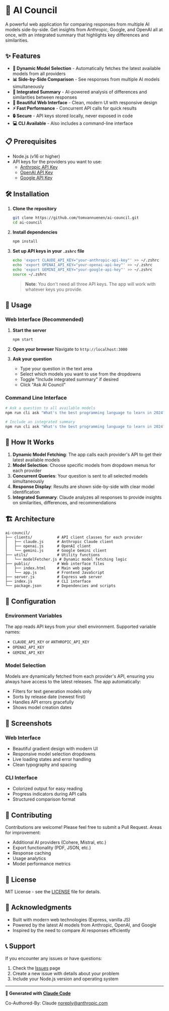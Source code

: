 # 🤖 AI Council

A powerful web application for comparing responses from multiple AI models side-by-side. Get insights from Anthropic, Google, and OpenAI all at once, with an integrated summary that highlights key differences and similarities.

## ✨ Features

- **🔄 Dynamic Model Selection** - Automatically fetches the latest available models from all providers
- **📊 Side-by-Side Comparison** - See responses from multiple AI models simultaneously
- **🧠 Integrated Summary** - AI-powered analysis of differences and similarities between responses
- **🎨 Beautiful Web Interface** - Clean, modern UI with responsive design
- **⚡ Fast Performance** - Concurrent API calls for quick results
- **🔒 Secure** - API keys stored locally, never exposed in code
- **💻 CLI Available** - Also includes a command-line interface

## 📋 Prerequisites

- Node.js (v16 or higher)
- API keys for the providers you want to use:
  - [Anthropic API Key](https://console.anthropic.com/)
  - [OpenAI API Key](https://platform.openai.com/api-keys)
  - [Google API Key](https://makersuite.google.com/app/apikey)

## 🛠️ Installation

1. **Clone the repository**
   ```bash
   git clone https://github.com/tomvannuenen/ai-council.git
   cd ai-council
   ```

2. **Install dependencies**
   ```bash
   npm install
   ```

3. **Set up API keys in your `.zshrc` file**
   ```bash
   echo 'export CLAUDE_API_KEY="your-anthropic-api-key"' >> ~/.zshrc
   echo 'export OPENAI_API_KEY="your-openai-api-key"' >> ~/.zshrc
   echo 'export GEMINI_API_KEY="your-google-api-key"' >> ~/.zshrc
   source ~/.zshrc
   ```

   > **Note**: You don't need all three API keys. The app will work with whatever keys you provide.

## 🎯 Usage

### Web Interface (Recommended)

1. **Start the server**
   ```bash
   npm start
   ```

2. **Open your browser**
   Navigate to `http://localhost:3000`

3. **Ask your question**
   - Type your question in the text area
   - Select which models you want to use from the dropdowns
   - Toggle "Include integrated summary" if desired
   - Click "Ask AI Council"

### Command Line Interface

```bash
# Ask a question to all available models
npm run cli ask "What's the best programming language to learn in 2024?"

# Include an integrated summary
npm run cli ask "What's the best programming language to learn in 2024?" --summary
```

## 📖 How It Works

1. **Dynamic Model Fetching**: The app calls each provider's API to get their latest available models
2. **Model Selection**: Choose specific models from dropdown menus for each provider
3. **Concurrent Queries**: Your question is sent to all selected models simultaneously
4. **Response Display**: Results are shown side-by-side with clear model identification
5. **Integrated Summary**: Claude analyzes all responses to provide insights on similarities, differences, and recommendations

## 🏗️ Architecture

```
ai-council/
├── clients/           # API client classes for each provider
│   ├── claude.js      # Anthropic Claude client
│   ├── openai.js      # OpenAI client
│   └── gemini.js      # Google Gemini client
├── utils/             # Utility functions
│   └── modelFetcher.js # Dynamic model fetching logic
├── public/            # Web interface files
│   ├── index.html     # Main web page
│   └── app.js         # Frontend JavaScript
├── server.js          # Express web server
├── index.js           # CLI interface
└── package.json       # Dependencies and scripts
```

## 🔧 Configuration

### Environment Variables

The app reads API keys from your shell environment. Supported variable names:

- `CLAUDE_API_KEY` or `ANTHROPIC_API_KEY`
- `OPENAI_API_KEY` 
- `GEMINI_API_KEY` 

### Model Selection

Models are dynamically fetched from each provider's API, ensuring you always have access to the latest releases. The app automatically:

- Filters for text generation models only
- Sorts by release date (newest first)
- Handles API errors gracefully
- Shows model creation dates

## 🎨 Screenshots

### Web Interface
- Beautiful gradient design with modern UI
- Responsive model selection dropdowns
- Live loading states and error handling
- Clean typography and spacing

### CLI Interface
- Colorized output for easy reading
- Progress indicators during API calls
- Structured comparison format

## 🤝 Contributing

Contributions are welcome! Please feel free to submit a Pull Request. Areas for improvement:

- Additional AI providers (Cohere, Mistral, etc.)
- Export functionality (PDF, JSON, etc.)
- Response caching
- Usage analytics
- Model performance metrics

## 📄 License

MIT License - see the [LICENSE](LICENSE) file for details.

## 🙏 Acknowledgments

- Built with modern web technologies (Express, vanilla JS)
- Powered by the latest AI models from Anthropic, OpenAI, and Google
- Inspired by the need to compare AI responses efficiently

## 📞 Support

If you encounter any issues or have questions:

1. Check the [Issues](https://github.com/tomvannuenen/ai-council/issues) page
2. Create a new issue with details about your problem
3. Include your Node.js version and operating system

---

**🤖 Generated with [Claude Code](https://claude.ai/code)**

Co-Authored-By: Claude <noreply@anthropic.com>
